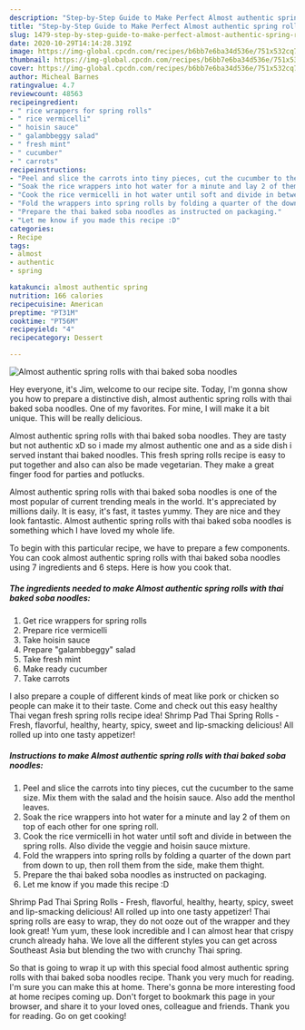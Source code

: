 ```yaml
---
description: "Step-by-Step Guide to Make Perfect Almost authentic spring rolls with thai baked soba noodles"
title: "Step-by-Step Guide to Make Perfect Almost authentic spring rolls with thai baked soba noodles"
slug: 1479-step-by-step-guide-to-make-perfect-almost-authentic-spring-rolls-with-thai-baked-soba-noodles
date: 2020-10-29T14:14:28.319Z
image: https://img-global.cpcdn.com/recipes/b6bb7e6ba34d536e/751x532cq70/almost-authentic-spring-rolls-with-thai-baked-soba-noodles-recipe-main-photo.jpg
thumbnail: https://img-global.cpcdn.com/recipes/b6bb7e6ba34d536e/751x532cq70/almost-authentic-spring-rolls-with-thai-baked-soba-noodles-recipe-main-photo.jpg
cover: https://img-global.cpcdn.com/recipes/b6bb7e6ba34d536e/751x532cq70/almost-authentic-spring-rolls-with-thai-baked-soba-noodles-recipe-main-photo.jpg
author: Micheal Barnes
ratingvalue: 4.7
reviewcount: 48563
recipeingredient:
- " rice wrappers for spring rolls"
- " rice vermicelli"
- " hoisin sauce"
- " galambbeggy salad"
- " fresh mint"
- " cucumber"
- " carrots"
recipeinstructions:
- "Peel and slice the carrots into tiny pieces, cut the cucumber to the same size. Mix them with the salad and the hoisin sauce. Also add the menthol leaves."
- "Soak the rice wrappers into hot water for a minute and lay 2 of them on top of each other for one spring roll."
- "Cook the rice vermicelli in hot water until soft and divide in between the spring rolls. Also divide the veggie and hoisin sauce mixture."
- "Fold the wrappers into spring rolls by folding a quarter of the down part from down to up, then roll them from the side, make them thight."
- "Prepare the thai baked soba noodles as instructed on packaging."
- "Let me know if you made this recipe :D"
categories:
- Recipe
tags:
- almost
- authentic
- spring

katakunci: almost authentic spring 
nutrition: 166 calories
recipecuisine: American
preptime: "PT31M"
cooktime: "PT56M"
recipeyield: "4"
recipecategory: Dessert

---
```



![Almost authentic spring rolls with thai baked soba noodles](https://img-global.cpcdn.com/recipes/b6bb7e6ba34d536e/751x532cq70/almost-authentic-spring-rolls-with-thai-baked-soba-noodles-recipe-main-photo.jpg)

Hey everyone, it's Jim, welcome to our recipe site. Today, I'm gonna show you how to prepare a distinctive dish, almost authentic spring rolls with thai baked soba noodles. One of my favorites. For mine, I will make it a bit unique. This will be really delicious.

Almost authentic spring rolls with thai baked soba noodles. They are tasty but not authentic xD so i made my almost authentic one and as a side dish i served instant thai baked noodles. This fresh spring rolls recipe is easy to put together and also can also be made vegetarian. They make a great finger food for parties and potlucks.

Almost authentic spring rolls with thai baked soba noodles is one of the most popular of current trending meals in the world. It's appreciated by millions daily. It is easy, it's fast, it tastes yummy. They are nice and they look fantastic. Almost authentic spring rolls with thai baked soba noodles is something which I have loved my whole life.


To begin with this particular recipe, we have to prepare a few components. You can cook almost authentic spring rolls with thai baked soba noodles using 7 ingredients and 6 steps. Here is how you cook that.

<!--inarticleads1-->

##### The ingredients needed to make Almost authentic spring rolls with thai baked soba noodles:

1. Get  rice wrappers for spring rolls
1. Prepare  rice vermicelli
1. Take  hoisin sauce
1. Prepare  &#34;galambbeggy&#34; salad
1. Take  fresh mint
1. Make ready  cucumber
1. Take  carrots


I also prepare a couple of different kinds of meat like pork or chicken so people can make it to their taste. Come and check out this easy healthy Thai vegan fresh spring rolls recipe idea! Shrimp Pad Thai Spring Rolls - Fresh, flavorful, healthy, hearty, spicy, sweet and lip-smacking delicious! All rolled up into one tasty appetizer! 

<!--inarticleads2-->

##### Instructions to make Almost authentic spring rolls with thai baked soba noodles:

1. Peel and slice the carrots into tiny pieces, cut the cucumber to the same size. Mix them with the salad and the hoisin sauce. Also add the menthol leaves.
1. Soak the rice wrappers into hot water for a minute and lay 2 of them on top of each other for one spring roll.
1. Cook the rice vermicelli in hot water until soft and divide in between the spring rolls. Also divide the veggie and hoisin sauce mixture.
1. Fold the wrappers into spring rolls by folding a quarter of the down part from down to up, then roll them from the side, make them thight.
1. Prepare the thai baked soba noodles as instructed on packaging.
1. Let me know if you made this recipe :D


Shrimp Pad Thai Spring Rolls - Fresh, flavorful, healthy, hearty, spicy, sweet and lip-smacking delicious! All rolled up into one tasty appetizer! Thai spring rolls are easy to wrap, they do not ooze out of the wrapper and they look great! Yum yum, these look incredible and I can almost hear that crispy crunch already haha. We love all the different styles you can get across Southeast Asia but blending the two with crunchy Thai spring. 

So that is going to wrap it up with this special food almost authentic spring rolls with thai baked soba noodles recipe. Thank you very much for reading. I'm sure you can make this at home. There's gonna be more interesting food at home recipes coming up. Don't forget to bookmark this page in your browser, and share it to your loved ones, colleague and friends. Thank you for reading. Go on get cooking!
